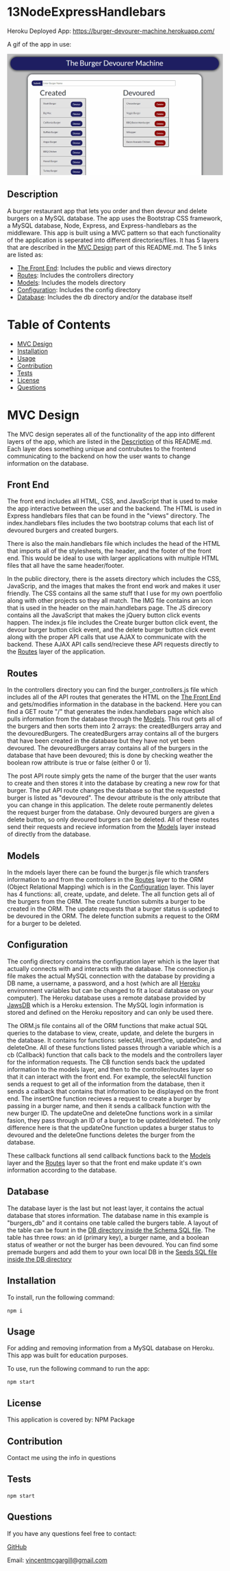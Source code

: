 # 13NodeExpressHandlebars

Heroku Deployed App: https://burger-devourer-machine.herokuapp.com/

A gif of the app in use:

![Front End](./gif/burgerdevourer.gif)

 ## Description 
A burger restaurant app that lets you order and then devour and delete burgers on a MySQL database. The app uses the Bootstrap CSS framework, a MySQL database, Node, Express, and Express-handlebars as the middleware. This app is built using a MVC pattern so that each functionality of the application is seperated into different directories/files. It has 5 layers that are described in the [MVC Design](#mvc-design) part of this README.md. The 5 links are listed as:

- [The Front End](#front-end): Includes the public and views directory
- [Routes](#routes): Includes the controllers directory
- [Models](#models): Includes the models directory
- [Configuration](#configuration): Includes the config directory 
- [Database](#database): Includes the db directory and/or the database itself
 
# Table of Contents 
- [MVC Design](#mvc-design)
- [Installation](#installation) 
- [Usage](#usage) 
- [Contribution](#contribution) 
- [Tests](#tests) 
- [License](#license) 
- [Questions](#questions)

# MVC Design
The MVC design seperates all of the functionality of the app into different layers of the app, which are listed in the [Description](#description) of this README.md. Each layer does something unique and contrubutes to the frontend communicating to the backend on how the user wants to change information on the database.

## Front End
The front end includes all HTML, CSS, and JavaScript that is used to make the app interactive between the user and the backend. The HTML is used in Express handlebars files that can be found in the "views" directory. The index.handlebars files includes the two bootstrap colums that each list of devoured burgers and created burgers.

There is also the main.handlebars file which includes the head of the HTML that imports all of the stylesheets, the header, and the footer of the front end. This would be ideal to use with larger applications with multiple HTML files that all have the same header/footer.

In the public directory, there is the assets directory which includes the CSS, JavaScrip, and the images that makes the front end work and makes it user friendly. The CSS contains all the same stuff that I use for my own poertfolio along with other projects so they all match. The IMG file contains an icon that is used in the header on the main.handlebars page. The JS direcory contains all the JavaScript that makes the jQuery button click events happen. The index.js file includes the Create burger button click event, the devour burger button click event, and the delete burger button click event along with the proper API calls that use AJAX to communicate with the backend. These AJAX API calls send/recieve these API requests directly to the [Routes](#routes) layer of the application. 

## Routes
In the controllers directory you can find the burger_controllers.js file which includes all of the API routes that generates the HTML on the [The Front End](#front-end) and gets/modifies information in the database in the backend. Here you can find a GET route "/" that generates the index.handlebars page which also pulls information from the database through the [Models](#models). This rout gets all of the burgers and then sorts them into 2 arrays: the createdBurgers array and the devouredBurgers. The createdBurgers array contains all of the burgers that have been created in the database but they have not yet been devoured. The devouredBurgers array contains all of the burgers in the database that have been devoured; this is done by checking weather the boolean row attribute is true or false (either 0 or 1).

The post API route simply gets the name of the burger that the user wants to create and then stores it into the database by creating a new row for that burger. The put API route changes the database so that the requested burger is listed as "devoured". The devour attribute is the only attribute that you can change in this application. The delete route permanently deletes the request burger from the database. Only devoured burgers are given a delete button, so only devoured burgers can be deleted. All of these routes send their requests and recieve information from the [Models](#models) layer instead of directly from the database.

## Models
In the mdoels layer there can be found the burger.js file which transfers information to and from the controllers in the [Routes](#routes) layer to the ORM (Object Relational Mapping) which is in the [Configuration](#configuration) layer. This layer has 4 functions: all, create, update, and delete. The all function gets all of the burgers from the ORM. The create function submits a burger to be created in the ORM. The update requests that a burger status is updated to be devoured in the ORM. The delete function submits a request to the ORM for a burger to be deleted.

## Configuration
The config directory contains the configuration layer which is the layer that actually connects with and interacts with the database. The connection.js file makes the actual MySQL connection with the database by providing a DB name, a username, a password, and a host (which are all [Heroku](https://www.heroku.com/home) environment variables but can be changed to fit a local database on your computer). The Heroku database uses a remote database provided by [JawsDB](https://elements.heroku.com/addons/jawsdb) which is a Heroku extension. The MySQL login information is stored and defined on the Heroku repository and can only be used there.

The ORM.js file contains all of the ORM functions that make actual SQL queries to the database to view, create, update, and delete the burgers in the database. It contains for functions: selectAll, insertOne, updateOne, and deleteOne. All of these functions listed passes through a variable which is a cb (Callback) function that calls back to the models and the controllers layer for the information requests. The CB function sends back the updated information to the models layer, and then to the controller/routes layer so that it can interact with the front end. For example, the selectAll function sends a request to get all of the information from the database, then it sends a callback that contains that information to be displayed on the front end. The insertOne function recieves a request to create a burger by passing in a burger name, and then it sends a callback function with the new burger ID. The updateOne and deleteOne functions work in a similar fasion, they pass through an ID of a burger to be updated/deleted. The only difference here is that the updateOne function updates a burger status to devoured and the deleteOne functions deletes the burger from the database.

These callback functions all send callback functions back to the [Models](#models) layer and the [Routes](#routes) layer so that the front end make update it's own information according to the database.

## Database
The database layer is the last but not least layer, it contains the actual database that stores information. The database name in this example is "burgers_db" and it contains one table called the burgers table. A layout of the table can be fount in the [DB directory inside the Schema SQL file](/db/schema.sql). The table has three rows: an id (primary key), a burger name, and a boolean status of weather or not the burger has been devoured. You can find some premade burgers and add them to your own local DB in the [Seeds SQL file inside the DB directory](/db/seeds.sql) 

## Installation 
To install, run the following command:

```
npm i
```

## Usage
For adding and removing information from a MySQL database on Heroku. This app was built for education purposes.

To use, run the following command to run the app: 

```
npm start
```

## License 
This application is covered by: NPM Package
 
## Contribution 
Contact me using the info in questions
 
## Tests 
```
npm start
```
 
## Questions 
If you have any questions feel free to contact: 
 
[GitHub](https://github.com/vmcgargill) 
 
Email: [vincentmcgargill@gmail.com](mailto:vincentmcgargill@gmail.com)